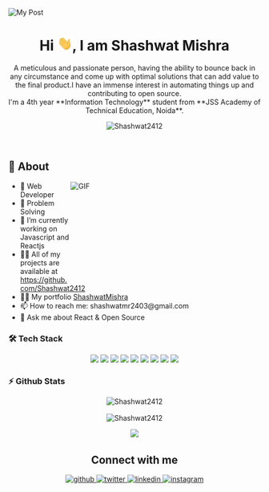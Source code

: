 ![My Post](https://user-images.githubusercontent.com/56193323/125333952-74c36b00-e368-11eb-8253-4cc1a6d31f09.gif)
<!-- ### Hi there 👋🏻 -->

<!--
**Shashwat2412/Shashwat2412** is a ✨ _special_ ✨ repository because its `README.md` (this file) appears on your GitHub profile.-->

<h1 align="center">Hi <img src="https://raw.githubusercontent.com/ABSphreak/ABSphreak/master/gifs/Hi.gif" width="30px">, I am  Shashwat Mishra </h1>
<p align="center">A meticulous and passionate person, having the ability to bounce back in any circumstance and come up with optimal solutions that can add value to the final product.I have an immense interest in automating things up and contributing to open source. <br> I'm a 4th year **Information Technology** student from **JSS Academy of Technical Education, Noida**.<br></p> 
<!-- <img src="https://github-hero-readme.vercel.app/api?username=Shashwat2412&linkedin=shashwat-mishra-🇮🇳&&twitter=Shashwat&description=Open Source | Web Developer |    Enthaustic" width="100%"> -->
<p align="center"> <img src="https://komarev.com/ghpvc/?username=Shashwat2412" alt="Shashwat2412" /> </p>
<br>

## 🙂 About
<img align="right" alt="GIF" src="https://media.giphy.com/media/L1R1tvI9svkIWwpVYr/giphy.gif" width="380px" height="200px" />

<ul>
  <li>🔭 Web Developer</li>
  <li>🔭 Problem Solving</li>
  <li>🌱 I’m currently working on Javascript and Reactjs</li>
  <li>👨‍💻 All of my projects are available at <a href="https://github.com/Shashwat2412" target="_blank">https://github.com/Shashwat2412</a></li>
  <li>👨‍💻 My portfolio <a href="https://shashwat-mishra-sm.netlify.app/" target="_blank">ShashwatMishra</a></li>
  <li>📫 How to reach me: shashwatmr2403@gmail.com </li>
  <li>💬 Ask me about React & Open Source</li>
</ul>

 
### 🛠 Tech Stack
<!--  
<p align="left">
  <img src="https://devicons.github.io/devicon/devicon.git/icons/bootstrap/bootstrap-plain.svg" alt="bootstrap" width="40" height="40"/> 
  <img src="https://devicons.github.io/devicon/devicon.git/icons/c/c-original.svg" alt="c" width="40" height="40"/> 
  <img src="https://devicons.github.io/devicon/devicon.git/icons/cplusplus/cplusplus-original.svg" alt="cplusplus" width="40" height="40"/> 
  <img src="https://devicons.github.io/devicon/devicon.git/icons/css3/css3-original-wordmark.svg" alt="css3" width="40" height="40"/> 
  <img src="https://devicons.github.io/devicon/devicon.git/icons/html5/html5-original-wordmark.svg" alt="html5" width="40" height="40"/> 
  <img src="https://devicons.github.io/devicon/devicon.git/icons/javascript/javascript-original.svg" alt="javascript" width="40" height="40"/> 
  <img src="https://raw.githubusercontent.com/prplx/svg-logos/5585531d45d294869c4eaab4d7cf2e9c167710a9/svg/materialize.svg" alt="materialize" width="40" height="40"/> 
  <img src="https://devicons.github.io/devicon/devicon.git/icons/mysql/mysql-original-wordmark.svg" alt="mysql" width="40" height="40"/>   
  <img src="https://devicons.github.io/devicon/devicon.git/icons/react/react-original-wordmark.svg" alt="react" width="40" height="40"/>
</p>   -->
<p align="center"> <img src="https://img.shields.io/badge/HTML-239120?style=for-the-badge&logo=html5&logoColor=white"/> <img src="https://img.shields.io/badge/CSS-239120?&style=for-the-badge&logo=css3&logoColor=black"/> <img src="https://img.shields.io/badge/JavaScript-F7DF1E?style=for-the-badge&logo=javascript&logoColor=black"/> <img src="https://img.shields.io/badge/GIT-239120?style=for-the-badge&logo=git&logoColor=black"/> <img src="https://img.shields.io/badge/C-00599C?style=for-the-badge&logo=c&logoColor=white"/> <img src="https://img.shields.io/badge/C%2B%2B-00599C?style=for-the-badge&logo=c%2B%2B&logoColor=white"/> <img src="https://img.shields.io/badge/Bootstrap-563D7C?style=for-the-badge&logo=bootstrap&logoColor=white"/> <img src="https://img.shields.io/badge/Netlify-00C7B7?style=for-the-badge&logo=netlify&logoColor=white"/> <img src="https://img.shields.io/badge/TAILWIND-239120?style=for-the-badge&logo=tailwind&logoColor=white"/> 
</p>

### ⚡ Github Stats

<p align="center">
  <img src="https://github-readme-stats.vercel.app/api/top-langs/?username=Shashwat2412&layout=compact&langs_count=10&theme=dark" alt="Shashwat2412" />
</p>
<p align="center">
  <img align="center" src="https://github-readme-stats.vercel.app/api?username=Shashwat2412&show_icons=true&theme=radical&title_color=8E2DE2&text_color=fff&icon_color=8E2DE2" alt="Shashwat2412" />
</p>
<p align="center">
  <img src="https://github-readme-streak-stats.herokuapp.com/?user=Shashwat2412&layout=compact&theme=dark" />
</p>

<h2 align="center">Connect with me</h2>
<div align="center">  
  <a href="https://github.com/Shashwat2412" target="_blank">
    <img src=https://img.shields.io/badge/github-%2324292e.svg?&style=for-the-badge&logo=github&logoColor=white alt=github style="margin-bottom: 5px;" />
  </a>
  <a href="https://twitter.com/Shashwat2412" target="_blank">
    <img src=https://img.shields.io/badge/twitter-%2300acee.svg?&style=for-the-badge&logo=twitter&logoColor=white alt=twitter style="margin-bottom: 5px;" />
  </a>
  <a href="https://www.linkedin.com/in/shashwat-mishra-b89894202/" target="_blank">
    <img src=https://img.shields.io/badge/linkedin-%231E77B5.svg?&style=for-the-badge&logo=linkedin&logoColor=white alt=linkedin style="margin-bottom: 5px;" />
  </a>

  <a href="https://www.instagram.com/shashwatmishra3545/" target="_blank">
    <img src=https://img.shields.io/badge/instagram-%23000000.svg?&style=for-the-badge&logo=instagram&logoColor=white alt=instagram style="margin-bottom: 5px;" />
  </a>
</div>  
  


<!-- - 🔭 I’m currently working on ...
- 🌱 I’m currently learning ...
- 👯 I’m looking to collaborate on ...
- 🤔 I’m looking for help with ...
- 💬 Ask me about ...
- 📫 How to reach me: ...
- 😄 Pronouns: ...
- ⚡ Fun fact: ...
--> 
